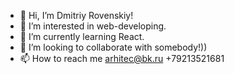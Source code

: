 - 👋 Hi, I’m Dmitriy Rovenskiy!
- 👀 I’m interested in web-developing.
- 🌱 I’m currently learning React.
- 💞️ I’m looking to collaborate with somebody!))
- 📫 How to reach me arhitec@bk.ru +79213521681

<!---
DiRover/DiRover is a ✨ special ✨ repository because its `README.md` (this file) appears on your GitHub profile.
You can click the Preview link to take a look at your changes.
--->
